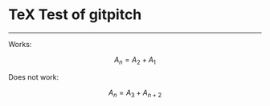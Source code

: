 # TeX Test of gitpitch

---

Works:

$$ A_{n} = A_{2} + A_1 $$

Does not work:

$$ A_n = A_3 + A_{n + 2} $$



